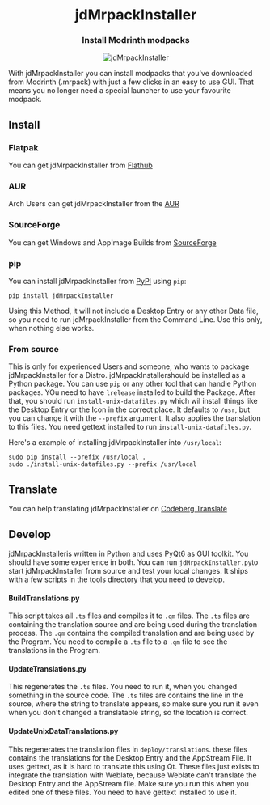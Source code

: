 <h1 align="center">jdMrpackInstaller</h1>

<h3 align="center">Install Modrinth modpacks</h3>

<p align="center">
    <img alt="jdMrpackInstaller" src="screenshots/WelcomePage.png"/>
</p>

With jdMrpackInstaller you can install modpacks that you've downloaded from Modrinth (.mrpack) with just a few clicks in an easy to use GUI.
That means you no longer need a special launcher to use your favourite modpack.

## Install

### Flatpak
You can get jdMrpackInstaller from [Flathub](https://flathub.org/apps/page.codeberg.JakobDev.jdMrpackInstaller)

### AUR
Arch Users can get jdMrpackInstaller from the [AUR](https://aur.archlinux.org/packages/jdMrpackInstaller)

### SourceForge
You can get Windows and AppImage Builds from [SourceForge](https://sourceforge.net/projects/jdmrpackinstaller)

### pip
You can install jdMrpackInstaller from [PyPI](https://pypi.org/project/jdMrpackInstaller) using `pip`:
```shell
pip install jdMrpackInstaller
```
Using this Method, it will not include a Desktop Entry or any other Data file, so you need to run jdMrpackInstaller from the Command Line.
Use this only, when nothing else works.

### From source
This is only for experienced Users and someone, who wants to package jdMrpackInstaller for a Distro.
jdMrpackInstallershould be installed as a Python package.
You can use `pip` or any other tool that can handle Python packages.
YOu need to have `lrelease` installed to build the Package.
After that, you should run `install-unix-datafiles.py` which wil install things like the Desktop Entry or the Icon in the correct place.
It defaults to `/usr`, but you can change it with the `--prefix` argument.
It also applies the translation to this files.
You need gettext installed to run `install-unix-datafiles.py`.

Here's a example of installing jdMrpackInstaller into `/usr/local`:
```shell
sudo pip install --prefix /usr/local .
sudo ./install-unix-datafiles.py --prefix /usr/local
```

## Translate
You can help translating jdMrpackInstaller on [Codeberg Translate](https://translate.codeberg.org/projects/jdMrpackInstaller)

## Develop
jdMrpackInstalleris written in Python and uses PyQt6 as GUI toolkit. You should have some experience in both.
You can run `jdMrpackInstaller.py`to start jdMrpackInstaller from source and test your local changes.
It ships with a few scripts in the tools directory that you need to develop.

#### BuildTranslations.py
This script takes all `.ts` files and compiles it to `.qm` files.
The `.ts` files are containing the translation source and are being used during the translation process.
The `.qm` contains the compiled translation and are being used by the Program.
You need to compile a `.ts` file to a `.qm` file to see the translations in the Program.

#### UpdateTranslations.py
This regenerates the `.ts` files. You need to run it, when you changed something in the source code.
The `.ts` files are contains the line in the source, where the string to translate appears,
so make sure you run it even when you don't changed a translatable string, so the location is correct.

####  UpdateUnixDataTranslations.py
This regenerates the translation files in `deploy/translations`. these files contains the translations for the Desktop Entry and the AppStream File.
It uses gettext, as it is hard to translate this using Qt.
These files just exists to integrate the translation with Weblate, because Weblate can't translate the Desktop Entry and the AppStream file.
Make sure you run this when you edited one of these files.
You need to have gettext installed to use it.
